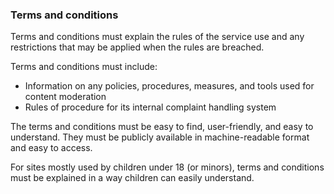 ###  **Terms and conditions**

Terms and conditions must explain the rules of the service use and any
restrictions that may be applied when the rules are breached.

Terms and conditions must include:

  * Information on any policies, procedures, measures, and tools used for content moderation 
  * Rules of procedure for its internal complaint handling system 

The terms and conditions must be easy to find, user-friendly, and easy to
understand. They must be publicly available in machine-readable format and
easy to access.

For sites mostly used by children under 18 (or minors), terms and conditions
must be explained in a way children can easily understand.
